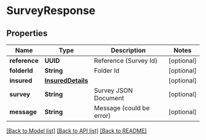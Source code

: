 # SurveyResponse

## Properties
Name | Type | Description | Notes
------------ | ------------- | ------------- | -------------
**reference** | **UUID** | Reference (Survey Id) | [optional] 
**folderId** | **String** | Folder Id | [optional] 
**insured** | [**InsuredDetails**](InsuredDetails.md) |  | [optional] 
**survey** | **String** | Survey JSON Document | [optional] 
**message** | **String** | Message (could be error) | [optional] 

[[Back to Model list]](../README.md#documentation-for-models) [[Back to API list]](../README.md#documentation-for-api-endpoints) [[Back to README]](../README.md)


